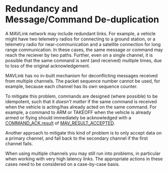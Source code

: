 # Redundancy and Message/Command De-duplication

A MAVLink network may include redundant links.
For example, a vehicle might have two telemetry radios for connecting to a ground station, or a telemetry radio for near-communication and a satellite connection for long range communication.
In these cases, the same message or command may reach the reciever by two paths.
Further, even on a single channel, it is possible that the same command is sent (and received) multiple times, due to loss of the original acknowledgement.

MAVLink has no in-built mechanism for deconflicting messages received from multiple channels.
The packet sequence number cannot be used, for example, because each channel has its own sequence counter.

To mitigate this problem, commands are designed (where possible) to be idempotent, such that it _doesn't matter_ if the same command is received when the vehicle is acting/has already acted on the same command.
For example, a command to ARM or TAKEOFF when the vehicle is already armed or flying should immediately be acknowledged with a [COMMAND_ACK.result](../messages/common.md#COMMAND_ACK) of [MAV_RESULT_ACCEPTED](../messages/common.md#MAV_RESULT_ACCEPTED).

Another approach to mitigate this kind of problem is to only accept data on a primary channel, and fall back to the secondary channel if the first channel fails.

When using multiple channels you may still run into problems, in particular when working with very high latency links.
The appropriate actions in these cases need to be considered on a case-by-case basis.
